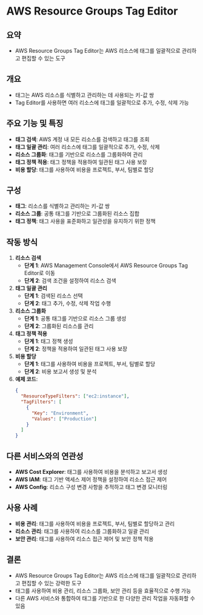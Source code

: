 # AWS Resource Groups Tag Editor

## 요약
- AWS Resource Groups Tag Editor는 AWS 리소스에 태그를 일괄적으로 관리하고 편집할 수 있는 도구

## 개요
- 태그는 AWS 리소스를 식별하고 관리하는 데 사용되는 키-값 쌍
- Tag Editor를 사용하면 여러 리소스에 태그를 일괄적으로 추가, 수정, 삭제 가능

## 주요 기능 및 특징
- **태그 검색**: AWS 계정 내 모든 리소스를 검색하고 태그를 조회
- **태그 일괄 관리**: 여러 리소스에 태그를 일괄적으로 추가, 수정, 삭제
- **리소스 그룹화**: 태그를 기반으로 리소스를 그룹화하여 관리
- **태그 정책 적용**: 태그 정책을 적용하여 일관된 태그 사용 보장
- **비용 할당**: 태그를 사용하여 비용을 프로젝트, 부서, 팀별로 할당

## 구성
- **태그**: 리소스를 식별하고 관리하는 키-값 쌍
- **리소스 그룹**: 공통 태그를 기반으로 그룹화된 리소스 집합
- **태그 정책**: 태그 사용을 표준화하고 일관성을 유지하기 위한 정책

## 작동 방식
1. **리소스 검색**
   - **단계 1**: AWS Management Console에서 AWS Resource Groups Tag Editor로 이동
   - **단계 2**: 검색 조건을 설정하여 리소스 검색
2. **태그 일괄 관리**
   - **단계 1**: 검색된 리소스 선택
   - **단계 2**: 태그 추가, 수정, 삭제 작업 수행
3. **리소스 그룹화**
   - **단계 1**: 공통 태그를 기반으로 리소스 그룹 생성
   - **단계 2**: 그룹화된 리소스를 관리
4. **태그 정책 적용**
   - **단계 1**: 태그 정책 생성
   - **단계 2**: 정책을 적용하여 일관된 태그 사용 보장
5. **비용 할당**
   - **단계 1**: 태그를 사용하여 비용을 프로젝트, 부서, 팀별로 할당
   - **단계 2**: 비용 보고서 생성 및 분석
6. **예제 코드**:
    ```json
    {
      "ResourceTypeFilters": ["ec2:instance"],
      "TagFilters": [
        {
          "Key": "Environment",
          "Values": ["Production"]
        }
      ]
    }
    ```

## 다른 서비스와의 연관성
- **AWS Cost Explorer**: 태그를 사용하여 비용을 분석하고 보고서 생성
- **AWS IAM**: 태그 기반 액세스 제어 정책을 설정하여 리소스 접근 제어
- **AWS Config**: 리소스 구성 변경 사항을 추적하고 태그 변경 모니터링

## 사용 사례
- **비용 관리**: 태그를 사용하여 비용을 프로젝트, 부서, 팀별로 할당하고 관리
- **리소스 관리**: 태그를 사용하여 리소스를 그룹화하고 일괄 관리
- **보안 관리**: 태그를 사용하여 리소스 접근 제어 및 보안 정책 적용

## 결론
- AWS Resource Groups Tag Editor는 AWS 리소스에 태그를 일괄적으로 관리하고 편집할 수 있는 강력한 도구
- 태그를 사용하여 비용 관리, 리소스 그룹화, 보안 관리 등을 효율적으로 수행 가능
- 다른 AWS 서비스와 통합하여 태그를 기반으로 한 다양한 관리 작업을 자동화할 수 있음